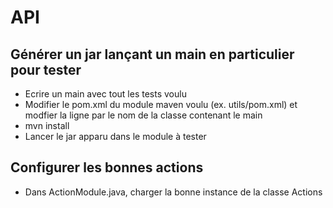 # API

## Générer un jar lançant un main en particulier pour tester
* Ecrire un main avec tout les tests voulu
* Modifier le pom.xml du module maven voulu (ex. utils/pom.xml) et modfier la ligne <mainClass></mainClass> par le nom de la classe contenant le main
* mvn install
* Lancer le jar apparu dans le module à tester

## Configurer les bonnes actions
* Dans ActionModule.java, charger la bonne instance de la classe Actions
